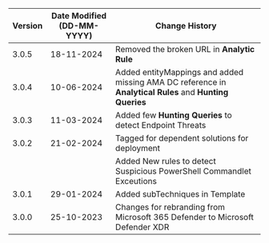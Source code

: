| **Version** | **Date Modified (DD-MM-YYYY)** | **Change History**                                                           |
|-------------|--------------------------------|------------------------------------------------------------------------------|
| 3.0.5       |     18-11-2024                 | Removed the broken URL in **Analytic Rule**                                      |
| 3.0.4       |     10-06-2024                 | Added entityMappings and added missing AMA DC reference in **Analytical Rules** and **Hunting Queries**  |
| 3.0.3       |     11-03-2024                 | Added few **Hunting Queries** to detect Endpoint Threats                     |
| 3.0.2       |     21-02-2024                 | Tagged for dependent solutions for deployment                                |
|             |                                | Added New rules to detect Suspicious PowerShell Commandlet Exceutions        | 
| 3.0.1       |     29-01-2024                 | Added subTechniques in Template                                              |
| 3.0.0       |     25-10-2023                 | Changes for rebranding from Microsoft 365 Defender to Microsoft Defender XDR |
